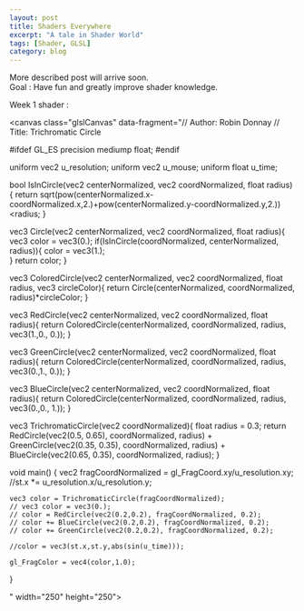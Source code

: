 ```yaml
---
layout: post
title: Shaders Everywhere
excerpt: "A tale in Shader World"
tags: [Shader, GLSL]
category: blog
---
```


More described post will arrive soon.  
Goal : Have fun and greatly improve shader knowledge.  

Week 1 shader :  
<script type="text/javascript" src="https://rawgit.com/patriciogonzalezvivo/glslCanvas/master/dist/GlslCanvas.js"></script>
<canvas class="glslCanvas" data-fragment="// Author: Robin Donnay
// Title: Trichromatic Circle

#ifdef GL_ES
precision mediump float;
#endif

uniform vec2 u_resolution;
uniform vec2 u_mouse;
uniform float u_time;

bool IsInCircle(vec2 centerNormalized, vec2 coordNormalized, float radius){
    return sqrt(pow(centerNormalized.x-coordNormalized.x,2.)+pow(centerNormalized.y-coordNormalized.y,2.))<radius;
}

vec3 Circle(vec2 centerNormalized, vec2 coordNormalized, float radius){
	vec3 color = vec3(0.);
    if(IsInCircle(coordNormalized, centerNormalized, radius)){
        color = vec3(1.);        
    }
    return color;
}

vec3 ColoredCircle(vec2 centerNormalized, vec2 coordNormalized, float radius, vec3 circleColor){
	return Circle(centerNormalized, coordNormalized, radius)*circleColor;
}

vec3 RedCircle(vec2 centerNormalized, vec2 coordNormalized, float radius){
	return ColoredCircle(centerNormalized, coordNormalized, radius, vec3(1.,0., 0.));
}

vec3 GreenCircle(vec2 centerNormalized, vec2 coordNormalized, float radius){
	return ColoredCircle(centerNormalized, coordNormalized, radius, vec3(0.,1., 0.));
}

vec3 BlueCircle(vec2 centerNormalized, vec2 coordNormalized, float radius){
    	return ColoredCircle(centerNormalized, coordNormalized, radius, vec3(0.,0., 1.));
}

vec3 TrichromaticCircle(vec2 coordNormalized){
    float radius = 0.3;
    return RedCircle(vec2(0.5, 0.65), coordNormalized, radius) +
        GreenCircle(vec2(0.35, 0.35), coordNormalized, radius) +
        BlueCircle(vec2(0.65, 0.35), coordNormalized, radius);
}

void main() {
    vec2 fragCoordNormalized = gl_FragCoord.xy/u_resolution.xy;
    //st.x *= u_resolution.x/u_resolution.y;

    vec3 color = TrichromaticCircle(fragCoordNormalized);
    // vec3 color = vec3(0.);
    // color = RedCircle(vec2(0.2,0.2), fragCoordNormalized, 0.2);
    // color += BlueCircle(vec2(0.2,0.2), fragCoordNormalized, 0.2);
    // color += GreenCircle(vec2(0.2,0.2), fragCoordNormalized, 0.2);

    //color = vec3(st.x,st.y,abs(sin(u_time)));

    gl_FragColor = vec4(color,1.0);
}

" width="250" height="250"></canvas>